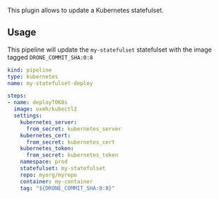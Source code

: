 This plugin allows to update a Kubernetes statefulset.

## Usage  

This pipeline will update the `my-statefulset` statefulset with the image tagged `DRONE_COMMIT_SHA:0:8`

```yaml
kind: pipeline
type: kubernetes
name: my-statefulset-deploy

steps:
- name: deployT0K8s
  image: oxmh/kubectl2
  settings:
    kubernetes_server:
      from_secret: kubernetes_server
    kubernetes_cert:
      from_secret: kubernetes_cert
    kubernetes_token:
      from_secret: kubernetes_token
    namespace: prod
    statefulset: my-statefulset
    repo: myorg/myrepo
    container: my-container
    tag: "${DRONE_COMMIT_SHA:0:8}"

```
